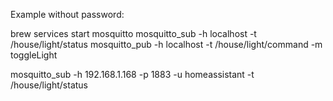 Example without password:

brew services start mosquitto
mosquitto_sub -h localhost -t /house/light/status
mosquitto_pub -h localhost -t /house/light/command -m toggleLight

mosquitto_sub -h 192.168.1.168 -p 1883 -u homeassistant -t /house/light/status